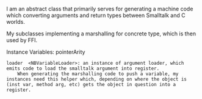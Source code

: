 I am an abstract class that primarily serves for generating a machine code which converting arguments and return types
between Smalltalk and C worlds. 

My subclasses implementing a marshalling for concrete type, which is then used by FFI. 

Instance Variables:
	pointerArity	<Integer>
	
	loader	<NBVariableLoader>: an instance of argument loader, which emits code to load the smalltalk argument into register.	
		When generating the marshalling code to push a variable, my instances need this helper which, depending on where the object is (inst var, method arg, etc) gets the object in question into a register.